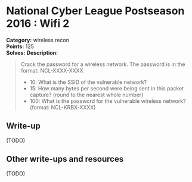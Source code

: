 # National Cyber League Postseason 2016 : Wifi 2

**Category:** wireless recon  
**Points:** 125  
**Solves:**
**Description:**

> Crack the password for a wireless network. The password is in the format: NCL-XXXX-XXXX
> * 10: What is the SSID of the vulnerable network?
> * 15: How many bytes per second were being sent in this packet capture? (round to the nearest whole number)
> * 100: What is the password for the vulnerable wireless network? (format: NCL-KRBX-XXXX)

## Write-up

(TODO)

## Other write-ups and resources

(TODO)
